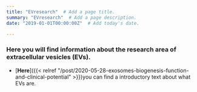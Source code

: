 ```yaml
---
title: "EVresearch"  # Add a page title.
summary: "EVresearch"  # Add a page description.
date: "2019-01-01T00:00:00Z"  # Add today's date.

---
```


### Here you will find information about the research area of extracellular vesicles (EVs).

- [__Here__]({{< relref "/post/2020-05-28-exosomes-biogenesis-function-and-clinical-potential" >}})you can find a introductory text about what EVs are.